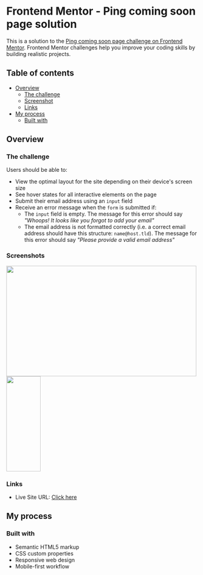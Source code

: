 # Frontend Mentor - Ping coming soon page solution

This is a solution to the [Ping coming soon page challenge on Frontend Mentor](https://www.frontendmentor.io/challenges/ping-single-column-coming-soon-page-5cadd051fec04111f7b848da). Frontend Mentor challenges help you improve your coding skills by building realistic projects.

## Table of contents

- [Overview](#overview)
  - [The challenge](#the-challenge)
  - [Screenshot](#screenshot)
  - [Links](#links)
- [My process](#my-process)
  - [Built with](#built-with)

## Overview

### The challenge

Users should be able to:

- View the optimal layout for the site depending on their device's screen size
- See hover states for all interactive elements on the page
- Submit their email address using an `input` field
- Receive an error message when the `form` is submitted if:
  - The `input` field is empty. The message for this error should say _"Whoops! It looks like you forgot to add your email"_
  - The email address is not formatted correctly (i.e. a correct email address should have this structure: `name@host.tld`). The message for this error should say _"Please provide a valid email address"_

### Screenshots

<div display='flex'>
  <img src ='https://i.ibb.co/2K8LrP7/screencapture-127-0-0-1-5500-index-html-2022-04-13-23-44-54.png' width="500" height="290">
  <img src='https://i.ibb.co/dLJmYSk/screencapture-127-0-0-1-5500-index-html-2022-04-13-23-45-07.png' width='90' height='250'>
</div>

### Links

- Live Site URL: [Click here](https://ninjas-t.github.io/ping-coming-soon-page-Sara/)

## My process

### Built with

- Semantic HTML5 markup
- CSS custom properties
- Responsive web design
- Mobile-first workflow
